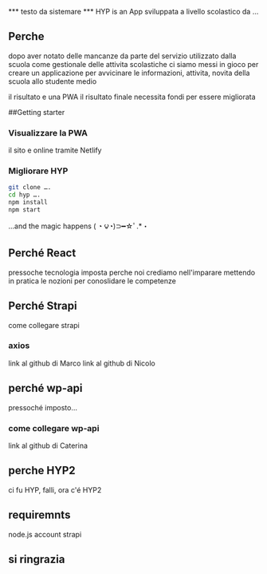 *** testo da sistemare ***
HYP is an App sviluppata a livello scolastico da …

## Perche
dopo aver notato delle mancanze da parte del servizio utilizzato dalla scuola come gestionale delle attivita scolastiche ci siamo messi in gioco per creare un applicazione per avvicinare le informazioni, attivita, novita della scuola allo studente medio 

il risultato e una PWA
il risultato finale necessita fondi per essere migliorata

##Getting starter
### Visualizzare la PWA
il sito e online tramite Netlify

### Migliorare HYP

```sh
git clone …. 
cd hyp …. 
npm install
npm start
```
...and the magic happens ( ◔ ౪◔)⊃━☆ﾟ.*・

## Perché React
pressoche tecnologia imposta 
perche noi crediamo nell'imparare mettendo in pratica le nozioni 
per conoslidare le competenze
    
## Perché Strapi
come collegare strapi
### axios
link al github di Marco 
link al github di Nicolo

## perché wp-api
pressoché imposto...
### come collegare wp-api
link al github di Caterina

## perche HYP2
ci fu HYP,
falli,
ora c'é HYP2

## requiremnts
node.js
account strapi 

## si ringrazia

